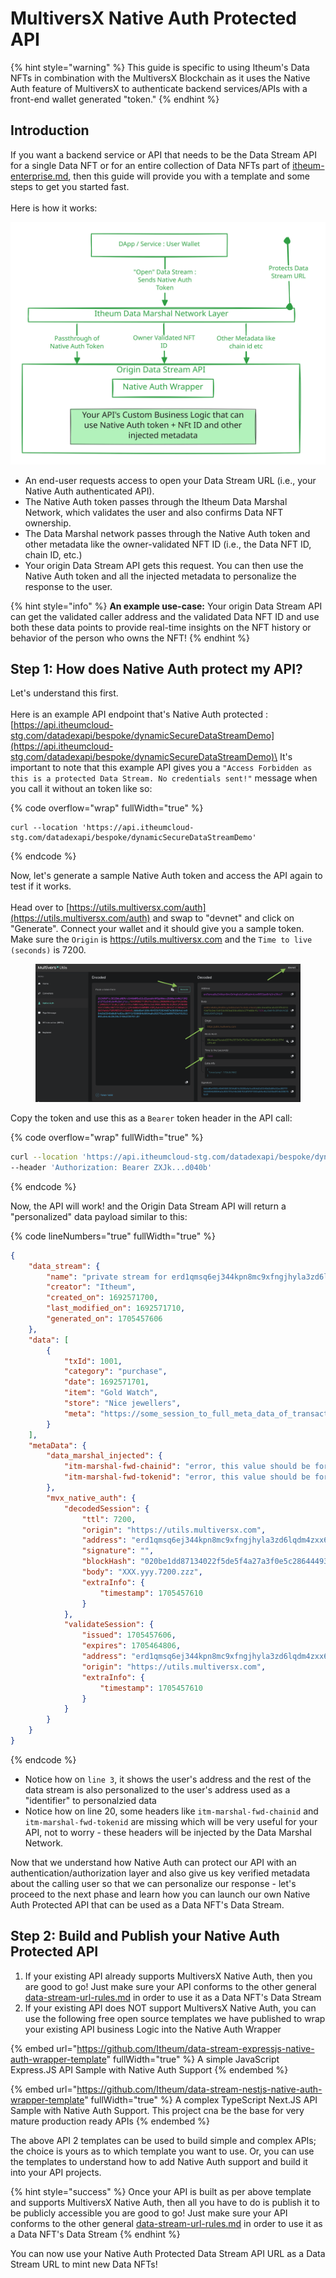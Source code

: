 # MultiversX Native Auth Protected API

{% hint style="warning" %}
This guide is specific to using Itheum's Data NFTs in combination with the MultiversX Blockchain as it uses the Native Auth feature of MultiversX to authenticate backend services/APIs with a front-end wallet generated "token."
{% endhint %}

## Introduction

If you want a backend service or API that needs to be the Data Stream API for a single Data NFT or for an entire collection of Data NFTs part of [itheum-enterprise.md](../../pre-aithra-r-and-d/itheum-enterprise.md "mention"), then this guide will provide you with a template and some steps to get you started fast.\
\
Here is how it works:

<img src="../../../.gitbook/assets/file.excalidraw.svg" alt="" class="gitbook-drawing">

* An end-user requests access to open your Data Stream URL (i.e., your Native Auth authenticated API).
* The Native Auth token passes through the Itheum Data Marshal Network, which validates the user and also confirms Data NFT ownership.
* The Data Marshal network passes through the Native Auth token and other metadata like the owner-validated NFT ID (i.e., the Data NFT ID, chain ID, etc.)
* Your origin Data Stream API gets this request. You can then use the Native Auth token and all the injected metadata to personalize the response to the user.

{% hint style="info" %}
**An example use-case:** Your origin Data Stream API can get the validated caller address and the validated Data NFT ID and use both these data points to provide real-time insights on the NFT history or behavior of the person who owns the NFT!
{% endhint %}

## Step 1: How does Native Auth protect my API?

Let's understand this first.\
\
Here is an example API endpoint that's Native Auth protected : [https://api.itheumcloud-stg.com/datadexapi/bespoke/dynamicSecureDataStreamDemo](https://api.itheumcloud-stg.com/datadexapi/bespoke/dynamicSecureDataStreamDemo)\
It's important to note that this example API gives you a `"Access Forbidden as this is a protected Data Stream. No credentials sent!"` message when you call it without an token like so:

{% code overflow="wrap" fullWidth="true" %}
```shell
curl --location 'https://api.itheumcloud-stg.com/datadexapi/bespoke/dynamicSecureDataStreamDemo'
```
{% endcode %}

Now, let's generate a sample Native Auth token and access the API again to test if it works.\
\
Head over to [https://utils.multiversx.com/auth](https://utils.multiversx.com/auth) and swap to "devnet" and click on "Generate". Connect your wallet and it should give you a sample token. Make sure the `Origin` is https://utils.multiversx.com and the `Time to live (seconds)` is 7200.&#x20;

<figure><img src="../../../.gitbook/assets/image (122).png" alt=""><figcaption></figcaption></figure>

Copy the token and use this as a `Bearer` token header in the API call:

{% code overflow="wrap" fullWidth="true" %}
```sh
curl --location 'https://api.itheumcloud-stg.com/datadexapi/bespoke/dynamicSecureDataStreamDemo' \
--header 'Authorization: Bearer ZXJk...d040b'
```
{% endcode %}

Now, the API will work! and the Origin Data Stream API will return a "personalized" data payload similar to this:

{% code lineNumbers="true" fullWidth="true" %}
```json
{
    "data_stream": {
        "name": "private stream for erd1qmsq6ej344kpn8mc9xfngjhyla3zd6lqdm4zxx6653jee6rfq3ns3fkcc7",
        "creator": "Itheum",
        "created_on": 1692571700,
        "last_modified_on": 1692571710,
        "generated_on": 1705457606
    },
    "data": [
        {
            "txId": 1001,
            "category": "purchase",
            "date": 1692571701,
            "item": "Gold Watch",
            "store": "Nice jewellers",
            "meta": "https://some_session_to_full_meta_data_of_transaction?txId=1001&user=erd1qmsq6ej344kpn8mc9xfngjhyla3zd6lqdm4zxx6653jee6rfq3ns3fkcc7&session=ZXJkMXFtc3E2ZWozNDRrcG44bWM5eGZuZ2poeWxhM3pkNmxxZG00enh4NjY1M2plZTZyZnEzbnMzZmtjYzc.YUhSMGNITTZMeTkxZEdsc2N5NXRkV3gwYVhabGNuTjRMbU52YlEuMDIwYmUxZGQ4NzEzNDAyMmY1ZGU1ZjRhMjdhM2YwZTVjMjg2NDQ0OTM3NmNiM2E3MDI1Mjg0ZDY0YzgwYWNhYS43MjAwLmV5SjBhVzFsYzNSaGJYQWlPakUzTURVME5UYzJNVEI5.c111228b165df152282222e4bd6d897a47d24f1c7fa7766806253812cb62fb40e1757894ed1b54679c4fcc1e9437f8f7ff311cdf8f3e97db7f1defd4b9cd040b"
        }
    ],
    "metaData": {
        "data_marshal_injected": {
            "itm-marshal-fwd-chainid": "error, this value should be forwarded if Data NFT was opened",
            "itm-marshal-fwd-tokenid": "error, this value should be forwarded if Data NFT was opened"
        },
        "mvx_native_auth": {
            "decodedSession": {
                "ttl": 7200,
                "origin": "https://utils.multiversx.com",
                "address": "erd1qmsq6ej344kpn8mc9xfngjhyla3zd6lqdm4zxx6653jee6rfq3ns3fkcc7",
                "signature": "",
                "blockHash": "020be1dd87134022f5de5f4a27a3f0e5c2864449376cb3a7025284d64c80acaa",
                "body": "XXX.yyy.7200.zzz",
                "extraInfo": {
                    "timestamp": 1705457610
                }
            },
            "validateSession": {
                "issued": 1705457606,
                "expires": 1705464806,
                "address": "erd1qmsq6ej344kpn8mc9xfngjhyla3zd6lqdm4zxx6653jee6rfq3ns3fkcc7",
                "origin": "https://utils.multiversx.com",
                "extraInfo": {
                    "timestamp": 1705457610
                }
            }
        }
    }
}
```
{% endcode %}

* Notice how on `line 3`, it shows the user's address and the rest of the data stream is also personalized to the user's address used as a "identifier" to personalzied data
* Notice how on line 20, some headers like `itm-marshal-fwd-chainid` and `itm-marshal-fwd-tokenid` are missing which will be very useful for your API, not to worry - these headers will be injected by the Data Marshal Network.

Now that we understand how Native Auth can protect our API with an authentication/authorization layer and also give us key verified metadata about the calling user so that we can personalize our response - let's proceed to the next phase and learn how you can launch our own Native Auth Protected API that can be used as a Data NFT's Data Stream.

## Step 2: Build and Publish your Native Auth Protected API

1. If your existing API already supports MultiversX Native Auth, then you are good to go! Just make sure your API conforms to the other general [data-stream-url-rules.md](data-stream-url-rules.md "mention") in order to use it as a Data NFT's Data Stream
2. If your existing API does NOT support MultiversX Native Auth, you can use the following free open source templates we have published to wrap your existing API business Logic into the Native Auth Wrapper

{% embed url="https://github.com/Itheum/data-stream-expressjs-native-auth-wrapper-template" fullWidth="true" %}
A simple JavaScript Express.JS API Sample with Native Auth Support
{% endembed %}

{% embed url="https://github.com/Itheum/data-stream-nestjs-native-auth-wrapper-template" fullWidth="true" %}
A complex TypeScript Next.JS API Sample with Native Auth Support. This project cna be the base for very mature production ready APIs
{% endembed %}

The above API 2 templates can be used to build simple and complex APIs; the choice is yours as to which template you want to use. Or, you can use the templates to understand how to add Native Auth support and build it into your API projects.

{% hint style="success" %}
Once your API is built as per above template and supports MultiversX Native Auth, then all you have to do is publish it to be publicly accessible you are good to go! Just make sure your API conforms to the other general [data-stream-url-rules.md](data-stream-url-rules.md "mention") in order to use it as a Data NFT's Data Stream
{% endhint %}

You can now use your Native Auth Protected Data Stream API URL as a Data Stream URL to mint new Data NFTs!
